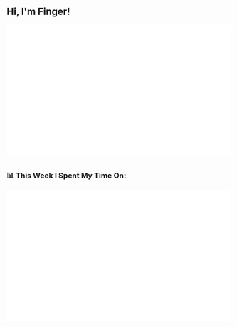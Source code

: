 <h2> Hi, I'm Finger!</h2>

<img align="right" src="https://raw.githubusercontent.com/spianmo/github-stats/master/generated/overview.svg#gh-light-mode-only">

<!-- <img align="right" height="160em" src="https://github-readme-stats-eight-theta.vercel.app/api/top-langs/?username=spianmo&layout=compact&langs_count=8&theme=algolia"/>	 -->
	
```go
package main

type Me struct {
	Name   string
	Job    string
	Code   string
	Skills string
}

func main() {
	me := &Me{
		Name:   "Finger",
		Job:    "Client-side Engineer",
		Code:   "Java, Kotlin, C#, Rust and C++ and Others",
		Skills: "Android, Security, Cross-platform client, NLP, CV, ASR ^o^",
	}
	_ = me
}
```


<h3>📊 This Week I Spent My Time On:</h3>
<img align='right' src="https://raw.githubusercontent.com/spianmo/github-stats/master/generated/languages.svg#gh-light-mode-only">

<!--START_SECTION:waka-->

```txt
Kotlin                 6 hrs 31 mins   █████████▓░░░░░░░░░░░░░░░   38.58 %
TypeScript             5 hrs 42 mins   ████████▒░░░░░░░░░░░░░░░░   33.73 %
Java                   1 hr 17 mins    ██░░░░░░░░░░░░░░░░░░░░░░░   07.61 %
Python                 1 hr 2 mins     █▓░░░░░░░░░░░░░░░░░░░░░░░   06.16 %
XML                    44 mins         █░░░░░░░░░░░░░░░░░░░░░░░░   04.35 %
```

<!--END_SECTION:waka-->
